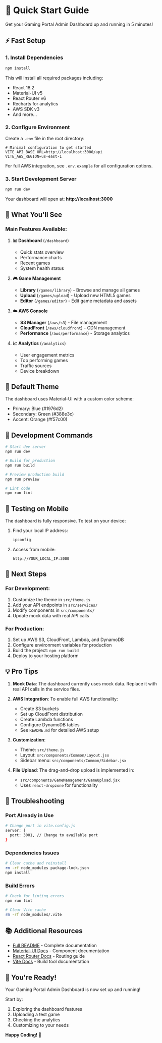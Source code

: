 # 🚀 Quick Start Guide

Get your Gaming Portal Admin Dashboard up and running in 5 minutes!

## ⚡ Fast Setup

### 1. Install Dependencies

```bash
npm install
```

This will install all required packages including:
- React 18.2
- Material-UI v5
- React Router v6
- Recharts for analytics
- AWS SDK v3
- And more...

### 2. Configure Environment

Create a `.env` file in the root directory:

```env
# Minimal configuration to get started
VITE_API_BASE_URL=http://localhost:3000/api
VITE_AWS_REGION=us-east-1
```

For full AWS integration, see `.env.example` for all configuration options.

### 3. Start Development Server

```bash
npm run dev
```

Your dashboard will open at: **http://localhost:3000**

## 🎯 What You'll See

### Main Features Available:

1. **📊 Dashboard** (`/dashboard`)
   - Quick stats overview
   - Performance charts
   - Recent games
   - System health status

2. **🎮 Game Management**
   - **Library** (`/games/library`) - Browse and manage all games
   - **Upload** (`/games/upload`) - Upload new HTML5 games
   - **Editor** (`/games/editor`) - Edit game metadata and assets

3. **☁️ AWS Console**
   - **S3 Manager** (`/aws/s3`) - File management
   - **CloudFront** (`/aws/cloudfront`) - CDN management
   - **Performance** (`/aws/performance`) - Storage analytics

4. **📈 Analytics** (`/analytics`)
   - User engagement metrics
   - Top performing games
   - Traffic sources
   - Device breakdown

## 🎨 Default Theme

The dashboard uses Material-UI with a custom color scheme:
- Primary: Blue (#1976d2)
- Secondary: Green (#388e3c)
- Accent: Orange (#f57c00)

## 🔧 Development Commands

```bash
# Start dev server
npm run dev

# Build for production
npm run build

# Preview production build
npm run preview

# Lint code
npm run lint
```

## 📱 Testing on Mobile

The dashboard is fully responsive. To test on your device:

1. Find your local IP address:
   ```bash
   ipconfig
   ```

2. Access from mobile:
   ```
   http://YOUR_LOCAL_IP:3000
   ```

## 🚀 Next Steps

### For Development:
1. Customize the theme in `src/theme.js`
2. Add your API endpoints in `src/services/`
3. Modify components in `src/components/`
4. Update mock data with real API calls

### For Production:
1. Set up AWS S3, CloudFront, Lambda, and DynamoDB
2. Configure environment variables for production
3. Build the project: `npm run build`
4. Deploy to your hosting platform

## 💡 Pro Tips

1. **Mock Data**: The dashboard currently uses mock data. Replace it with real API calls in the service files.

2. **AWS Integration**: To enable full AWS functionality:
   - Create S3 buckets
   - Set up CloudFront distribution
   - Create Lambda functions
   - Configure DynamoDB tables
   - See `README.md` for detailed AWS setup

3. **Customization**: 
   - Theme: `src/theme.js`
   - Layout: `src/components/Common/Layout.jsx`
   - Sidebar menu: `src/components/Common/Sidebar.jsx`

4. **File Upload**: The drag-and-drop upload is implemented in:
   - `src/components/GameManagement/GameUpload.jsx`
   - Uses `react-dropzone` for functionality

## 🐛 Troubleshooting

### Port Already in Use
```bash
# Change port in vite.config.js
server: {
  port: 3001, // Change to available port
}
```

### Dependencies Issues
```bash
# Clear cache and reinstall
rm -rf node_modules package-lock.json
npm install
```

### Build Errors
```bash
# Check for linting errors
npm run lint

# Clear Vite cache
rm -rf node_modules/.vite
```

## 📚 Additional Resources

- [Full README](README.md) - Complete documentation
- [Material-UI Docs](https://mui.com/) - Component documentation
- [React Router Docs](https://reactrouter.com/) - Routing guide
- [Vite Docs](https://vitejs.dev/) - Build tool documentation

## 🎉 You're Ready!

Your Gaming Portal Admin Dashboard is now set up and running!

Start by:
1. Exploring the dashboard features
2. Uploading a test game
3. Checking the analytics
4. Customizing to your needs

**Happy Coding! 🚀**
